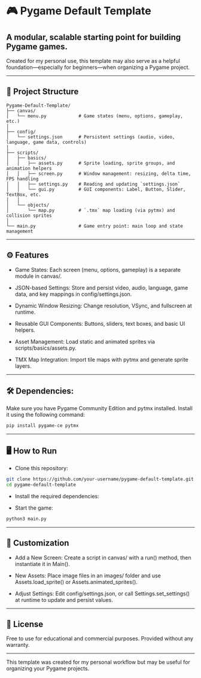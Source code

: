 # 🎮 Pygame Default Template

## A modular, scalable starting point for building Pygame games.

Created for my personal use, this template may also serve as a helpful foundation—especially for beginners—when organizing a Pygame project.

---

## 📂 Project Structure
```plaintext
Pygame-Default-Template/
├── canvas/
│   └── menu.py            # Game states (menu, options, gameplay, etc.)
│
├── config/
│   └── settings.json      # Persistent settings (audio, video, language, game data, controls)
│
├── scripts/
│   ├── basics/
│   │   ├── assets.py      # Sprite loading, sprite groups, and animation helpers
│   │   ├── screen.py      # Window management: resizing, delta time, FPS handling
│   │   ├── settings.py    # Reading and updating `settings.json`
│   │   └── gui.py         # GUI components: Label, Button, Slider, TextBox, etc.
│   │
│   └── objects/
│       └── map.py         # `.tmx` map loading (via pytmx) and collision sprites
│
└── main.py                # Game entry point: main loop and state management
```

---

## ⚙️ Features

- Game States: Each screen (menu, options, gameplay) is a separate module in canvas/.

- JSON-based Settings: Store and persist video, audio, language, game data, and key mappings in config/settings.json.

- Dynamic Window Resizing: Change resolution, VSync, and fullscreen at runtime.

- Reusable GUI Components: Buttons, sliders, text boxes, and basic UI helpers.

- Asset Management: Load static and animated sprites via scripts/basics/assets.py.

- TMX Map Integration: Import tile maps with pytmx and generate sprite layers.

---

## 🛠️ Dependencies:

Make sure you have Pygame Community Edition and pytmx installed.
Install it using the following command:

```bash
pip install pygame-ce pytmx
```

---

## 🖥️ How to Run

- Clone this repository:

```bash
git clone https://github.com/your-username/pygame-default-template.git
cd pygame-default-template
```

- Install the required dependencies:

- Start the game:

```bash
python3 main.py
```

---

## 🔧 Customization

- Add a New Screen: Create a script in canvas/ with a run() method, then instantiate it in Main().

- New Assets: Place image files in an images/ folder and use Assets.load_sprite() or Assets.animated_sprites().

- Adjust Settings: Edit config/settings.json, or call Settings.set_settings() at runtime to update and persist values.

---

## 📄 License

Free to use for educational and commercial purposes. Provided without any warranty.

---

This template was created for my personal workflow but may be useful for organizing your Pygame projects.
